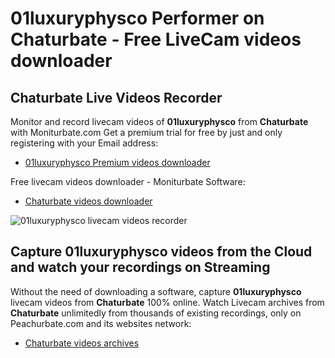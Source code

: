 # 01luxuryphysco Performer on Chaturbate - Free LiveCam videos downloader

## Chaturbate Live Videos Recorder

Monitor and record livecam videos of **01luxuryphysco** from **Chaturbate** with Moniturbate.com
Get a premium trial for free by just and only registering with your Email address:
* [01luxuryphysco Premium videos downloader](https://moniturbate.com/request-demo-licence-key.html)

Free livecam videos downloader - Moniturbate Software:
* [Chaturbate videos downloader](https://moniturbate.com/moniturbate-download-software.html)

![01luxuryphysco livecam videos recorder](https://peachurnet.com/templates/moniturbate-software.png)


## Capture 01luxuryphysco videos from the Cloud and watch your recordings on Streaming

Without the need of downloading a software, capture **01luxuryphysco** livecam videos from **Chaturbate** 100% online.
Watch Livecam archives from **Chaturbate** unlimitedly from thousands of existing recordings, only on Peachurbate.com and its websites network:
* [Chaturbate videos archives](https://peachurnet.com/)